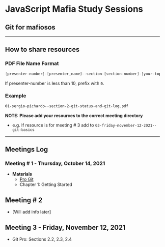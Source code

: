 # JavaScript Mafia Study Sessions 

## Git for mafiosos

--- 

## How to share resources 

### PDF File Name Format
```sh
[presenter-number]-[presenter_name]--section-[section-number]-[your-topics-here].pdf
```
If presenter-number is less than 10, prefix with `0`.


### Example  
```sh
01-sergio-pichardo--section-2-git-status-and-git-log.pdf 
```


**NOTE: Please add your resources to the correct meeting directory**
- e.g. If resource is for meeting # 3 add to `03-friday-november-12-2021--git-basics`

---

## Meetings Log 

### Meeting # 1 - Thursday, October 14, 2021
- **Materials**
    - [Pro Git](https://git-scm.com/book/en/v2)
    - Chapter 1: Getting Started


## Meeting # 2
- [Will add info later]


## Meeting 3 - Friday, November 12, 2021
- Git Pro: Sections 2.2, 2.3, 2.4



